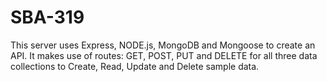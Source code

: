 # SBA-319

This server uses Express, NODE.js, MongoDB and Mongoose to create an API. It makes use of routes: GET, POST, PUT and DELETE for all three data collections to Create, Read, Update and Delete sample data.